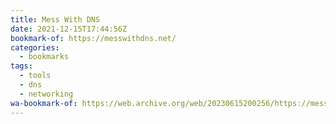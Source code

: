 ```yaml
---
title: Mess With DNS
date: 2021-12-15T17:44:56Z
bookmark-of: https://messwithdns.net/
categories:
  - bookmarks
tags:
  - tools
  - dns
  - networking
wa-bookmark-of: https://web.archive.org/web/20230615200256/https://messwithdns.net/
---
```

